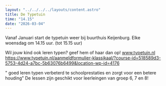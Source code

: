 ```yaml
---
layout: "../../../../layouts/content.astro"
title: De Typetuin
time: "14.15"
date: "2026-03-04"
---
```


Vanaf Januari start de typetuin weer bij buurthuis Keijenburg.
Elke woensdag om 14.15 uur. (tot 15.15 uur)

Wil jouw kind ook leren typen? geef hem of haar dan op!
www.typetuin.nl
https://www.typetuin.nl/aanmeldformulier-klassikaal/?course-id=518589d3-5753-4d24-a7bc-5b63076b6499&location-wp-id=4176 

" goed leren typen verbeterd te schoolprestaties en zorgt voor een betere houding"
De lessen zijn geschikt voor leerleingen van groep 6, 7 en 8!

